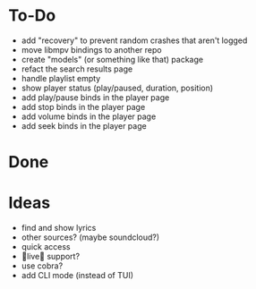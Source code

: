 # To-Do

- add "recovery" to prevent random crashes that aren't logged
- move libmpv bindings to another repo
- create "models" (or something like that) package
- refact the search results page
- handle playlist empty
- show player status (play/paused, duration, position)
- add play/pause binds in the player page
- add stop binds in the player page
- add volume binds in the player page
- add seek binds in the player page

# Done

# Ideas

- find and show lyrics
- other sources? (maybe soundcloud?)
- quick access
- 🔴live🔴 support?
- use cobra?
- add CLI mode (instead of TUI)
